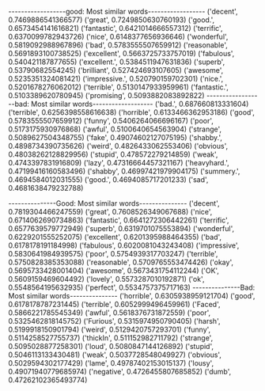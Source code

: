 
------------------good: Most similar words------------------
('decent', 0.7469886541366577)
('great', 0.7249850630760193)
('good.', 0.6573454141616821)
('fantastic', 0.6421014666557312)
('terrific', 0.6370099782943726)
('nice', 0.6148377656936646)
('wonderful', 0.5819092988967896)
('bad', 0.5783555507659912)
('reasonable', 0.5691893100738525)
('excellent', 0.5663725733757019)
('fabulous', 0.540421187877655)
('excellent.', 0.5384511947631836)
('superb', 0.53790682554245)
('brilliant', 0.527424693107605)
('awesome', 0.5235351324081421)
('impressive.', 0.520790159702301)
('nice.', 0.5201678276062012)
('terrible', 0.5130147933959961)
('fantastic.', 0.5103389620780945)
('promising', 0.5093882083892822)
------------------bad: Most similar words-------------------
('bad.', 0.687660813331604)
('terrible', 0.6256398558616638)
('horrible', 0.6133466362953186)
('good', 0.5783555507659912)
('funny', 0.5406264066696167)
('poor', 0.5173175930976868)
('awful', 0.5100640654563904)
('strange', 0.5089627504348755)
('fake', 0.49074602127075195)
('shabby.', 0.4898734390735626)
('weird', 0.4826433062553406)
('obvious', 0.48038262128829956)
('stupid', 0.478572279214859)
('weak', 0.4743397831916809)
('lazy', 0.47316664457321167)
('heavyhard.', 0.47199416160583496)
('shabby', 0.46997421979904175)
('summery.', 0.4694584012031555)
('good.', 0.4694085717201233)
('sad', 0.4681638479232788)



---------------Good: Most similar words---------------
('decent', 0.7819304466247559)
('great', 0.7608526349067688)
('nice', 0.6714062690734863)
('fantastic', 0.6641272306442261)
('terrific', 0.6577639579772949)
('superb', 0.6319701075553894)
('wonderful', 0.6229201555252075)
('excellent', 0.6201395988464355)
('bad', 0.6178178191184998)
('fabulous', 0.6020081043243408)
('impressive', 0.5830641984939575)
('poor', 0.5754939317703247)
('terrible', 0.5750828385353088)
('reasonable', 0.5709765553474426)
('okay', 0.5695733428001404)
('awesome', 0.5673431754112244)
('OK', 0.5609159469604492)
('lovely', 0.5573287010192871)
('ok', 0.5548564195632935)
('perfect', 0.5534757375717163)
---------------Bad: Most similar words---------------
('horrible', 0.6305938959121704)
('good', 0.6178178787231445)
('terrible', 0.6052999496459961)
('Faced', 0.5866221785545349)
('awful', 0.5618376731872559)
('poor', 0.5325462818145752)
('Furious', 0.5315974950790405)
('harsh', 0.5199918150901794)
('weird', 0.5129420757293701)
('funny', 0.5114258527755737)
('thickIn', 0.511152982711792)
('strange', 0.5095028877258301)
('loud', 0.5080847144126892)
('stupid', 0.5046113133430481)
('weak', 0.5037728548049927)
('obvious', 0.5029594302177429)
('lame', 0.49787402153015137)
('lousy', 0.49071940779685974)
('negative', 0.4726455807685852)
('dumb', 0.47262102365493774)